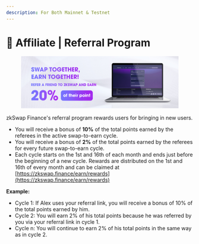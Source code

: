 ```yaml
---
description: For Both Mainnet & Testnet
---
```


# 👥 Affiliate | Referral Program

<figure><img src="../.gitbook/assets/image (55).png" alt=""><figcaption></figcaption></figure>

zkSwap Finance's referral program rewards users for bringing in new users.

* You will receive a bonus of **10%** of the total points earned by the referees in the active swap-to-earn cycle.
* You will receive a bonus of **2%** of the total points earned by the referees for every future swap-to-earn cycle.
* Each cycle starts on the 1st and 16th of each month and ends just before the beginning of a new cycle. Rewards are distributed on the 1st and 16th of every month and can be claimed at [https://zkswap.finance/earn/rewards](https://zkswap.finance/earn/rewards)

**Example:**

* Cycle 1: If Alex uses your referral link, you will receive a bonus of 10% of the total points earned by him.
* Cycle 2: You will earn 2% of his total points because he was referred by you via your referral link in cycle 1.
* Cycle n: You will continue to earn 2% of his total points in the same way as in cycle 2.
